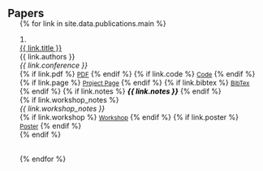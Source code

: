 <h2 id="publications" style="margin: 2px 0px -15px;">Papers</h2>

<div class="publications">
<ol class="bibliography">

{% for link in site.data.publications.main %}

<li style="list-style-position: inside; padding: 0;">
<div class="pub-row">
  <!-- <div class="col-sm-3 abbr" style="position: relative;padding-right: 15px;padding-left: 0px;">
    {% if link.image %} 
    <img src="{{ link.image }}" class="teaser img-fluid z-depth-1" style="width=100;height=40%">
    {% if link.conference_short %} 
    <abbr class="badge">{{ link.conference_short }}</abbr>
    {% endif %}
    {% endif %}
  </div> -->
  <div class="col-sm-9" style="position: relative;padding-right: 15px;padding-left: 0px;">
      <div class="title"><a href="{{ link.title_ref }}" target="_blank">{{ link.title }}</a></div>
      <div class="author">{{ link.authors }}</div>
      <div class="periodical"><em>{{ link.conference }}</em></div>
    <div class="links">
      {% if link.pdf %} 
      <a href="{{ link.pdf }}" class="btn btn-sm z-depth-0" role="button" target="_blank" style="font-size:12px;">PDF</a>
      {% endif %}
      {% if link.code %} 
      <a href="{{ link.code }}" class="btn btn-sm z-depth-0" role="button" target="_blank" style="font-size:12px;">Code</a>
      {% endif %}
      {% if link.page %} 
      <a href="{{ link.page }}" class="btn btn-sm z-depth-0" role="button" target="_blank" style="font-size:12px;">Project Page</a>
      {% endif %}
      {% if link.bibtex %} 
      <a href="{{ link.bibtex }}" class="btn btn-sm z-depth-0" role="button" target="_blank" style="font-size:12px;">BibTex</a>
      {% endif %}
      {% if link.notes %} 
      <strong> <i style="color:#000000">{{ link.notes }}</i></strong>
      {% endif %}
    </div>
  <!--   if workshop -->
  {% if link.workshop_notes %}
    <div class="periodical"><em>{{ link.workshop_notes }}</em></div>
<!--     <strong> <i style="color:#000000">{{ link.workshop_notes }}</i></strong> -->
    <div class="links">
        {% if link.workshop %} 
        <a href="{{ link.workshop }}" class="btn btn-sm z-depth-0" role="button" target="_blank" style="font-size:12px;">Workshop</a>
        {% endif %}
        {% if link.poster %} 
        <a href="{{ link.poster }}" class="btn btn-sm z-depth-0" role="button" target="_blank" style="font-size:12px;">Poster</a>
        {% endif %}
    </div>
  {% endif %}
  </div>

</div>
</li>
<br>

{% endfor %}

</ol>
</div>
